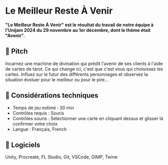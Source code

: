 # Le Meilleur Reste À Venir
**"Le Meilleur Reste À Venir" est le résultat du travail de notre équipe à l'Unijam 2024 du 29 novembre au 1er décembre, dont le thème était "Avenir".**

## 🔮 Pitch
Incarnez une machine de divination qui prédit l'avenir de ses clients à l'aide de cartes de tarot. Ce qui change ici, c'est que c'est vous qui choisissez les cartes. Influez sur le futur des différents personnages et observez la situation évoluer pour le meilleur ou pour le pire…

## 🔮 Considérations techniques
- Temps de jeu estimé : 30 min
- Contrôles requis : Souris
- Contrôles souris : Sélectionner une carte en cliquant dessus et glisser là confirmer votre choix
- Langue : Français, French

## 🔮 Logiciels
Unity, Procreate, FL Studio, Git, VSCode, GIMP, Twine